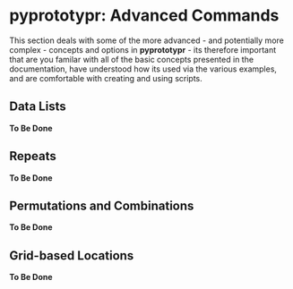 # pyprototypr: Advanced Commands

This section deals with some of the more advanced - and potentially more complex -
concepts and options in **pyprototypr** - its therefore important that are you familar
with all of the basic concepts presented in the documentation, have understood how its
used via the various examples, and are comfortable with creating and using scripts.

## Data Lists

**To Be Done**


## Repeats

**To Be Done**


## Permutations and Combinations

**To Be Done**


## Grid-based Locations

**To Be Done**
